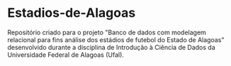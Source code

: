 # Estadios-de-Alagoas
Repositório criado para o projeto "Banco de dados com modelagem relacional para fins análise dos estádios de futebol do Estado de Alagoas" desenvolvido durante a disciplina de Introdução à Ciência de Dados da Universidade Federal de Alagoas (Ufal).
